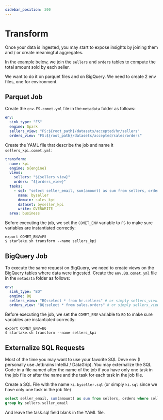 ```yaml
---
sidebar_position: 300
---
```


# Transform

Once your data is ingested, you may start to expose insights by joining them and / or create meaningful aggregates.

In the example below, we join the `sellers` and `orders` tables to compute the total amount sold by each seller.

We want to do it on parquet files and on BigQuery. We need to create 2 env files, one for environment.

## Parquet Job

Create the `env.FS.comet.yml` file in the `metadata` folder as follows:

```yaml
env:
  sink_type: "FS"
  engine: Spark
  sellers_view: "FS:${root_path}/datasets/accepted/hr/sellers"
  orders_view: "FS:${root_path}/datasets/accepted/sales/orders"
```

Create the YAML file that describe the job and name it `sellers_kpi.comet.yml`:

```yaml
transform:
  name: kpi
  engine: ${engine}
  views:
    sellers: "${sellers_view}"
    orders: "${orders_view}"
  tasks:
    - sql: "select seller_email, sum(amount) as sum from sellers, orders where sellers.id = orders.seller_id group by sellers.seller_email"
      name: byseller
      domain: sales_kpi
      dataset: byseller_kpi
      write: OVERWRITE
  area: business
```

Before executing the job, we set the `COMET_ENV` variable to `FS` to make sure variables are instantiated correctly:

````shell
export COMET_ENV=FS
$ starlake.sh transform --name sellers_kpi
````

## BigQuery Job
To execute the same request on BigQuery, we need to create views on the BigQuery tables where data were ingested. 
Create the `env.BQ.comet.yml` file in the `metadata` folder as follows:

```yaml
env:
  sink_type: "BQ"
  engine: BQ
  sellers_view: "BQ:select * from hr.sellers" # or simply sellers_view: hr.sellers
  orders_view: "BQ:select * from sales.orders" # or simply sellers_view: sales.orders
```

Before executing the job, we set the `COMET_ENV` variable to `BQ` to make sure variables are instantiated correctly:

````shell
export COMET_ENV=BQ
$ starlake.sh transform --name sellers_kpi
````

## Externalize SQL Requests

Most of the time you may want to use your favorite SQL Deve env (I personally use Jetbrains IntelliJ / DataGrip). 
You may externalize the SQL Code in a file named after the name of the job if you have only one task in the job file 
or after the name and the task for each task in the job file.

Create a SQL File with the name `ki.byseller.sql` (or simply `ki.sql` since we have only one task in the job file)
```sql
select seller_email, sum(amount) as sum from sellers, orders where sellers.id = orders.seller_id
group by sellers.seller_email
```

And leave the task.sql field blank in the YAML file. 

